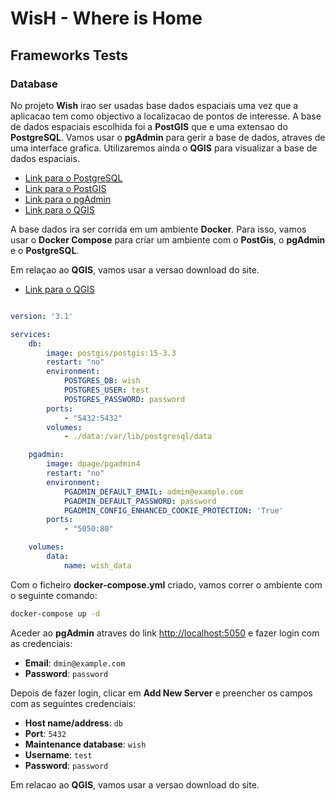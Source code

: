 # WisH - Where is Home 

## Frameworks Tests

### Database

No projeto **Wish** irao ser usadas base dados espaciais uma vez que a aplicacao tem como objectivo a localizacao de pontos de interesse. A base de dados espaciais escolhida foi a **PostGIS** que e uma extensao do **PostgreSQL**. Vamos usar o **pgAdmin** para gerir a base de dados, atraves de uma interface grafica. Utilizaremos ainda o **QGIS** para visualizar a base de dados espaciais.

- [Link para o PostgreSQL](https://www.postgresql.org/)
- [Link para o PostGIS](https://postgis.net/)
- [Link para o pgAdmin](https://www.pgadmin.org/)
- [Link para o QGIS](https://qgis.org/pt_PT/site/)


A base dados ira ser corrida em um ambiente **Docker**. Para isso, vamos usar o **Docker Compose** para criar um ambiente com o **PostGis**, o **pgAdmin** e o **PostgreSQL**.

Em relaçao ao **QGIS**, vamos usar a versao download do site.
- [Link para o QGIS](https://www.qgis.org/en/site/forusers/alldownloads.html#debian-ubuntu)


```yml

version: '3.1'

services:
    db:
        image: postgis/postgis:15-3.3
        restart: "no"
        environment:
            POSTGRES_DB: wish
            POSTGRES_USER: test
            POSTGRES_PASSWORD: password
        ports:
            - "5432:5432"
        volumes:
            - ./data:/var/lib/postgresql/data

    pgadmin:
        image: dpage/pgadmin4
        restart: "no"
        environment:
            PGADMIN_DEFAULT_EMAIL: admin@example.com
            PGADMIN_DEFAULT_PASSWORD: password
            PGADMIN_CONFIG_ENHANCED_COOKIE_PROTECTION: 'True'
        ports:
            - "5050:80"

    volumes:
        data:
            name: wish_data

```

Com o ficheiro **docker-compose.yml** criado, vamos correr o ambiente com o seguinte comando:

```bash
docker-compose up -d
```

Aceder ao **pgAdmin** atraves do link [http://localhost:5050](http://localhost:5050) e fazer login com as credenciais:
- **Email**: ``` dmin@example.com ```
- **Password**: ``` password ```

Depois de fazer login, clicar em **Add New Server** e preencher os campos com as seguintes credenciais:
- **Host name/address**: ``` db ```
- **Port**: ``` 5432 ```
- **Maintenance database**: ``` wish ```
- **Username**: ``` test ```
- **Password**: ``` password ```

    
Em relacao ao **QGIS**, vamos usar a versao download do site.
